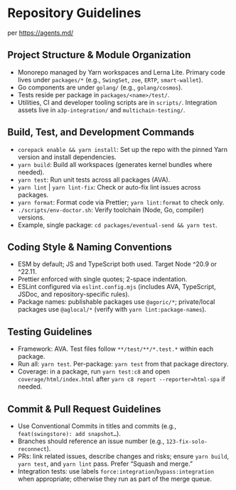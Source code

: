 # Repository Guidelines

per https://agents.md/

## Project Structure & Module Organization
- Monorepo managed by Yarn workspaces and Lerna Lite. Primary code lives under `packages/*` (e.g., `SwingSet`, `zoe`, `ERTP`, `smart-wallet`).
- Go components are under `golang/` (e.g., `golang/cosmos`).
- Tests reside per package in `packages/<name>/test/`.
- Utilities, CI and developer tooling scripts are in `scripts/`. Integration assets live in `a3p-integration/` and `multichain-testing/`.

## Build, Test, and Development Commands
- `corepack enable && yarn install`: Set up the repo with the pinned Yarn version and install dependencies.
- `yarn build`: Build all workspaces (generates kernel bundles where needed).
- `yarn test`: Run unit tests across all packages (AVA).
- `yarn lint` | `yarn lint-fix`: Check or auto-fix lint issues across packages.
- `yarn format`: Format code via Prettier; `yarn lint:format` to check only.
- `./scripts/env-doctor.sh`: Verify toolchain (Node, Go, compiler) versions.
- Example, single package: `cd packages/eventual-send && yarn test`.

## Coding Style & Naming Conventions
- ESM by default; JS and TypeScript both used. Target Node ^20.9 or ^22.11.
- Prettier enforced with single quotes; 2-space indentation.
- ESLint configured via `eslint.config.mjs` (includes AVA, TypeScript, JSDoc, and repository-specific rules).
- Package names: publishable packages use `@agoric/*`; private/local packages use `@aglocal/*` (verify with `yarn lint:package-names`).

## Testing Guidelines
- Framework: AVA. Test files follow `**/test/**/*.test.*` within each package.
- Run all: `yarn test`. Per-package: `yarn test` from that package directory.
- Coverage: in a package, run `yarn test:c8` and open `coverage/html/index.html` after `yarn c8 report --reporter=html-spa` if needed.

## Commit & Pull Request Guidelines
- Use Conventional Commits in titles and commits (e.g., `feat(swingstore): add snapshot…`).
- Branches should reference an issue number (e.g., `123-fix-solo-reconnect`).
- PRs: link related issues, describe changes and risks; ensure `yarn build`, `yarn test`, and `yarn lint` pass. Prefer “Squash and merge.”
- Integration tests: use labels `force:integration`/`bypass:integration` when appropriate; otherwise they run as part of the merge queue.

